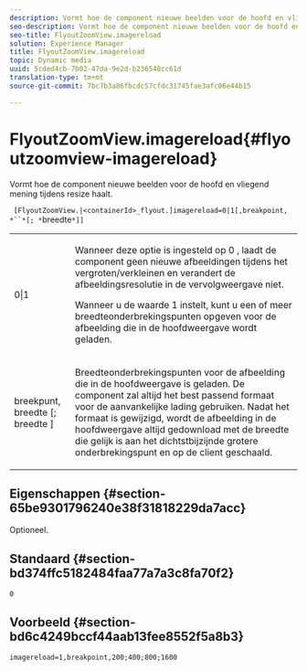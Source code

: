 ```yaml
---
description: Vormt hoe de component nieuwe beelden voor de hoofd en vliegend mening tijdens resize haalt.
seo-description: Vormt hoe de component nieuwe beelden voor de hoofd en vliegend mening tijdens resize haalt.
seo-title: FlyoutZoomView.imagereload
solution: Experience Manager
title: FlyoutZoomView.imagereload
topic: Dynamic media
uuid: 5cded4cb-7b02-47da-9e2d-b236548cc61d
translation-type: tm+mt
source-git-commit: 7bc7b3a86fbcdc57cfdc31745fae3afc06e44b15

---
```



# FlyoutZoomView.imagereload{#flyoutzoomview-imagereload}

Vormt hoe de component nieuwe beelden voor de hoofd en vliegend mening tijdens resize haalt.

` [FlyoutZoomView.|<containerId>_flyout.]imagereload=0|1[,breakpoint, *``*[; *`breedte`*]]`

<table id="table_E314540D347D47699C04EB80D20C0721"> 
 <tbody> 
  <tr> 
   <td colname="col1"> <p> <span class="codeph"> 0|1 </span> </p> </td> 
   <td colname="col2"> <p>Wanneer deze optie is ingesteld op <span class="codeph"> 0 </span>, laadt de component geen nieuwe afbeeldingen tijdens het vergroten/verkleinen en verandert de afbeeldingsresolutie in de vervolgweergave niet. </p> <p>Wanneer u de waarde <span class="codeph"> 1 instelt, </span> kunt u een of meer breedteonderbrekingspunten opgeven voor de afbeelding die in de hoofdweergave wordt geladen. </p> </td> 
  </tr> 
  <tr> 
   <td colname="col1"> <p> <span class="codeph"> breekpunt, <span class="varname"> breedte </span>[; <span class="varname"> breedte </span>] </span> </p> </td> 
   <td colname="col2"> <p>Breedteonderbrekingspunten voor de afbeelding die in de hoofdweergave is geladen. De component zal altijd het best passend formaat voor de aanvankelijke lading gebruiken. Nadat het formaat is gewijzigd, wordt de afbeelding in de hoofdweergave altijd gedownload met de breedte die gelijk is aan het dichtstbijzijnde grotere onderbrekingspunt en op de client geschaald. </p> </td> 
  </tr> 
 </tbody> 
</table>

## Eigenschappen {#section-65be9301796240e38f31818229da7acc}

Optioneel.

## Standaard {#section-bd374ffc5182484faa77a7a3c8fa70f2}

`0`

## Voorbeeld {#section-bd6c4249bccf44aab13fee8552f5a8b3}

`imagereload=1,breakpoint,200;400;800;1600`
